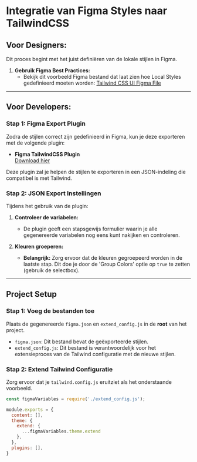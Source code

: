 # Integratie van Figma Styles naar TailwindCSS

## Voor Designers:
Dit proces begint met het juist definiëren van de lokale stijlen in Figma.

1. **Gebruik Figma Best Practices:**
   - Bekijk dit voorbeeld Figma bestand dat laat zien hoe Local Styles gedefinieerd moeten worden: 
     [Tailwind CSS UI Figma File](https://www.figma.com/community/file/768809027799962739)
---

## Voor Developers:

### Stap 1: Figma Export Plugin
Zodra de stijlen correct zijn gedefinieerd in Figma, kun je deze exporteren met de volgende plugin:

- **Figma TailwindCSS Plugin**  
  [Download hier](https://www.figma.com/community/plugin/785619431629077634/figma-tailwindcss)

Deze plugin zal je helpen de stijlen te exporteren in een JSON-indeling die compatibel is met Tailwind.

### Stap 2: JSON Export Instellingen
Tijdens het gebruik van de plugin:
1. **Controleer de variabelen:**
   - De plugin geeft een stapsgewijs formulier waarin je alle gegenereerde variabelen nog eens kunt nakijken en controleren.

2. **Kleuren groeperen:**
   - **Belangrijk:** Zorg ervoor dat de kleuren gegroepeerd worden in de laatste stap. Dit doe je door de 'Group Colors' optie op `true` te zetten (gebruik de selectbox).

---

## Project Setup

### Stap 1: Voeg de bestanden toe
Plaats de gegenereerde `figma.json` en `extend_config.js` in de **root** van het project.

- `figma.json`: Dit bestand bevat de geëxporteerde stijlen.
- `extend_config.js`: Dit bestand is verantwoordelijk voor het extensieproces van de Tailwind configuratie met de nieuwe stijlen.

### Stap 2: Extend Tailwind Configuratie
Zorg ervoor dat je `tailwind.config.js` eruitziet als het onderstaande voorbeeld.

```js
const figmaVariables = require('./extend_config.js');

module.exports = {
  content: [],
  theme: {
    extend: {
      ...figmaVariables.theme.extend
    },
  },
  plugins: [],
}
